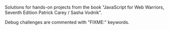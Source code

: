Solutions for hands-on projects from the book "JavaScript for Web Warriors, Seventh Edition
Patrick Carey / Sasha Vodnik".

Debug challenges are commented with "FIXME:" keywords.
